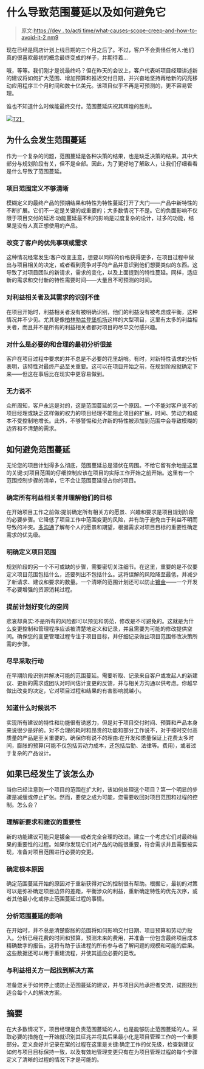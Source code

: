 # 什么导致范围蔓延以及如何避免它

> 原文:[https://dev . to/acti time/what-causes-scope-creep-and-how-to-avoid-it-2 nm9](https://dev.to/actitime/what-causes-scope-creep-and-how-to-avoid-it-2nm9)

现在已经是网店计划上线日期的三个月之后了。不过，客户不会责怪任何人:他们真的很喜欢最初的概念最终变成的样子，并期待着…

哦，等等。我们刚才是说最终吗？但在昨天的会议上，客户代表听项目经理讲述新的建议将如何扩大范围、增加预算和推迟交付日期，并兴奋地坚持再给新的闪亮移动应用程序三个月时间和数十亿美元。该项目似乎不再是可预测的，更不容易管理。

谁也不知道什么时候能最终交付。范围蔓延庆祝其辉煌的胜利。

[![](../Images/15f07a74b510ab14a59845e6a17a1286.png)T2】](https://res.cloudinary.com/practicaldev/image/fetch/s--GRNBqs1a--/c_limit%2Cf_auto%2Cfl_progressive%2Cq_auto%2Cw_880/https://wwwwp.actitime.com/wp-content/uploads/2019/06/img-scope-creep.png)

## 为什么会发生范围蔓延

作为一个复杂的问题，范围蔓延是各种决策的结果，也是缺乏决策的结果。其中大部分与规划阶段有关，但不是全部。因此，为了更好地了解敌人，让我们仔细看看是什么导致了范围蔓延。

### 项目范围定义不够清晰

模糊定义的最终产品的预期结果和特性为特性蔓延打开了大门——产品中新特性的不断扩展。它们不一定是关键的或重要的；大多数情况下不是。它的负面影响不仅限于项目交付的延迟:功能蔓延最不利的影响是过度复杂的设计，过多的功能，结果是没有人真正想使用的产品。

### 改变了客户的优先事项或需求

这种情况经常发生:客户改变主意，想要以同样的价格获得更多，在项目过程中做出与项目相关的决定，或者看到竞争对手的产品并意识到他们想要类似的东西。这导致了对项目团队的新请求，需求的变化，以及上面提到的特性蔓延。同样，适应新的需求和交付新的特性需要时间——大量且不可预测的时间。

### 对利益相关者及其需求的识别不佳

在项目开始时，利益相关者没有被明确识别，他们的利益没有被考虑或平衡，这种情况并不少见。尤其是像[柏林勃兰登堡机场](https://en.wikipedia.org/wiki/Berlin_Brandenburg_Airport)这样的大型项目，这里有太多的利益相关者，而且并不是所有的利益相关者都对项目的尽早交付感兴趣。

### 对什么是必要的和合理的最初分析很差

客户在项目过程中要求的并不总是不必要的花里胡哨。有时，对新特性请求的分析表明，该特性对最终产品至关重要。这可以在项目开始之前，在规划阶段就确定下来——但这在事后比在现实中更容易做到。

### 无力说不

众所周知，客户永远是对的，这是范围蔓延的另一个原因。一个不能对客户说不的项目经理或缺乏这样做的权力的项目经理不能阻止项目的扩展，时间、劳动力和成本不受控制地增长。此外，不够警惕和允许新的特性被添加到范围中会导致模糊的边界和不清楚的需求。

## 如何避免范围蔓延

无论您的项目计划得多么彻底，范围蔓延总是潜伏在周围。不给它留有余地是这里的关键:对项目范围的仔细控制应该在项目的实际工作开始之前开始。这里有一个范围控制步骤的清单，它不会让范围蔓延侵占你的项目。

### 确定所有利益相关者并理解他们的目标

在开始项目工作之前做:提前确定所有相关方的愿景、兴趣和要求是项目规划阶段的必要步骤。它降低了项目工作中范围变更的风险，并有助于避免由于利益不明而导致的冲突。[多沟通](/project-management/successful-communication)了解每个人的愿景和期望，根据需求对项目目标的重要性确定需求的优先级。

### 明确定义项目范围

规划阶段的另一个不可或缺的步骤，需要密切关注细节。在这里，重要的是不仅要定义项目范围包括什么，还要列出不包括什么。这将误解的风险降至最低，并减少了新请求、建议和要求的数量。一个清晰的范围计划还可以防止[镀金](https://en.wikipedia.org/wiki/Gold_plating_(project_management))——一个开发不必要增强的资源消耗过程。

### 提前计划好变化的空间

悲哀却真实:不是所有的风险都可以预见和防范，修改是不可避免的。这就是为什么变更控制和管理程序应该被清楚地定义和记录，并且需要为可能的修改提供空间。确保您的变更管理过程专注于项目目标，并仔细记录做出项目范围修改决策所需的步骤。

### 尽早采取行动

在早期阶段识别并解决可能的范围蔓延。需要听取、记录来自客户或发起人的新建议、更新的需求或团队对时间估计变更的反馈，并与相关方沟通以供考虑。你越早做出改变的决定，它对项目过程和结果的有害影响就越小。

### 知道什么时候说不

实现所有建议的特性和功能很有诱惑力，但是对于项目交付时间、预算和产品本身来说很少是好的。对不合理的耗时和昂贵的功能和部分工作说不，对于按时交付高质量的产品是至关重要的。确保你有说不的理由:在开发和质量保证上花费太多时间，膨胀的预算(可能不仅包括劳动力成本，还包括后勤、法律等。费用)，或者过于复杂的产品设计。

## 如果已经发生了该怎么办

当你已经注意到一个项目的范围在扩大时，该如何处理这个项目？第一个明显的步骤是减缓或停止扩张。然而，要使之成为可能，您需要收回对项目范围和过程的控制。怎么会？

### 理解新要求和建议的重要性

新的功能建议可能只是镀金——或者完全合理的改进。建立一个考虑它们对最终结果的重要性的过程。如果你发现它们对产品的功能很重要，符合需求并且需要被实现，准备对项目范围进行必要的变更。

### 确定根本原因

确定范围蔓延开始的原因对于重新获得对它的控制很有帮助。根据它，最初的对策可以是弥补确定项目边界的差距，平衡涉众的利益，重新确定特性的优先次序，或者其他最小化或停止范围蔓延过程的事情。

### 分析范围蔓延的影响

在开始时，并不总是清楚膨胀的范围将如何影响交付日期、项目预算和劳动力投入。分析已经花费的时间和预算，预测未来的费用，并准备一份包含最终项目成本精确数字的报告。这将有助于该进程的所有参与者了解问题的规模和可能的后果。这些数据还可以用于重建流程，并使其适应必要的更改。

### 与利益相关方一起找到解决方案

准备您关于如何停止或防止范围蔓延的建议，并与项目风险承担者交流，试图找到适合每个人的解决方案。

## 摘要

在大多数情况下，项目经理是负责范围蔓延的人，也是能够防止范围蔓延的人。采取必要的措施在一开始就识别其征兆并将其后果最小化是项目管理工作的一个重要部分。定义良好并记录在案的过程在这里是关键:确定工作的优先级，检查新建议如何与项目目标保持一致，以及有效地管理变更只有在为项目管理过程的每个步骤定义了清晰的过程的情况下才是可能的。